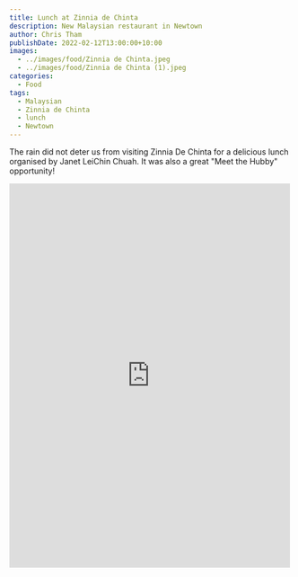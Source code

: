```yaml
---
title: Lunch at Zinnia de Chinta
description: New Malaysian restaurant in Newtown
author: Chris Tham
publishDate: 2022-02-12T13:00:00+10:00
images:
  - ../images/food/Zinnia de Chinta.jpeg
  - ../images/food/Zinnia de Chinta (1).jpeg
categories:
  - Food
tags:
  - Malaysian
  - Zinnia de Chinta
  - lunch
  - Newtown
---
```

The rain did not deter us from visiting Zinnia De Chinta for a delicious lunch organised by Janet LeiChin Chuah. It was also a great "Meet the Hubby" opportunity!

<iframe src="https://www.facebook.com/plugins/post.php?href=https%3A%2F%2Fwww.facebook.com%2Fchris1.tham%2Fposts%2Fpfbid02q18LjibxsTz2d3v4r8vJdDAbH1U687MMavG5YXLuhqGjRMF4y8AAxxtsCJpcdKqMl&show_text=true&width=500" width="500" height="684" style="border:none;overflow:hidden" scrolling="no" frameborder="0" allowfullscreen="true" allow="autoplay; clipboard-write; encrypted-media; picture-in-picture; web-share"></iframe>
